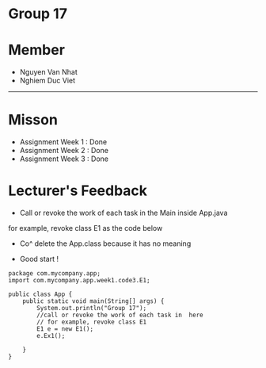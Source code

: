 # Group 17

# Member
- Nguyen Van Nhat
- Nghiem Duc Viet

------------------------------------------------------------------

# Misson
  -  Assignment Week 1 : Done
  -  Assignment Week 2 : Done
  -  Assignment Week 3 : Done

# Lecturer's Feedback

+ Call or revoke the work of each task in  the Main inside App.java

for example, revoke class E1 as the code below
+ Co^ delete the App.class because it has no meaning

+ Good start !
```
package com.mycompany.app;
import com.mycompany.app.week1.code3.E1;

public class App {
    public static void main(String[] args) {
        System.out.println("Group 17");
        //call or revoke the work of each task in  here
        // for example, revoke class E1
        E1 e = new E1();
        e.Ex1();

    }
}

```        


